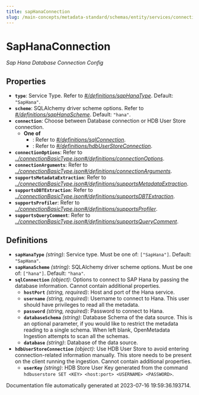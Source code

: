 ```yaml
---
title: sapHanaConnection
slug: /main-concepts/metadata-standard/schemas/entity/services/connections/database/saphanaconnection
---
```


# SapHanaConnection

*Sap Hana Database Connection Config*

## Properties

- **`type`**: Service Type. Refer to *[#/definitions/sapHanaType](#definitions/sapHanaType)*. Default: `"SapHana"`.
- **`scheme`**: SQLAlchemy driver scheme options. Refer to *[#/definitions/sapHanaScheme](#definitions/sapHanaScheme)*. Default: `"hana"`.
- **`connection`**: Choose between Database connection or HDB User Store connection.
  - **One of**
    - : Refer to *[#/definitions/sqlConnection](#definitions/sqlConnection)*.
    - : Refer to *[#/definitions/hdbUserStoreConnection](#definitions/hdbUserStoreConnection)*.
- **`connectionOptions`**: Refer to *[../connectionBasicType.json#/definitions/connectionOptions](#/connectionBasicType.json#/definitions/connectionOptions)*.
- **`connectionArguments`**: Refer to *[../connectionBasicType.json#/definitions/connectionArguments](#/connectionBasicType.json#/definitions/connectionArguments)*.
- **`supportsMetadataExtraction`**: Refer to *[../connectionBasicType.json#/definitions/supportsMetadataExtraction](#/connectionBasicType.json#/definitions/supportsMetadataExtraction)*.
- **`supportsDBTExtraction`**: Refer to *[../connectionBasicType.json#/definitions/supportsDBTExtraction](#/connectionBasicType.json#/definitions/supportsDBTExtraction)*.
- **`supportsProfiler`**: Refer to *[../connectionBasicType.json#/definitions/supportsProfiler](#/connectionBasicType.json#/definitions/supportsProfiler)*.
- **`supportsQueryComment`**: Refer to *[../connectionBasicType.json#/definitions/supportsQueryComment](#/connectionBasicType.json#/definitions/supportsQueryComment)*.
## Definitions

- <a id="definitions/sapHanaType"></a>**`sapHanaType`** *(string)*: Service type. Must be one of: `["SapHana"]`. Default: `"SapHana"`.
- <a id="definitions/sapHanaScheme"></a>**`sapHanaScheme`** *(string)*: SQLAlchemy driver scheme options. Must be one of: `["hana"]`. Default: `"hana"`.
- <a id="definitions/sqlConnection"></a>**`sqlConnection`** *(object)*: Options to connect to SAP Hana by passing the database information. Cannot contain additional properties.
  - **`hostPort`** *(string, required)*: Host and port of the Hana service.
  - **`username`** *(string, required)*: Username to connect to Hana. This user should have privileges to read all the metadata.
  - **`password`** *(string, required)*: Password to connect to Hana.
  - **`databaseSchema`** *(string)*: Database Schema of the data source. This is an optional parameter, if you would like to restrict the metadata reading to a single schema. When left blank, OpenMetadata Ingestion attempts to scan all the schemas.
  - **`database`** *(string)*: Database of the data source.
- <a id="definitions/hdbUserStoreConnection"></a>**`hdbUserStoreConnection`** *(object)*: Use HDB User Store to avoid entering connection-related information manually. This store needs to be present on the client running the ingestion. Cannot contain additional properties.
  - **`userKey`** *(string)*: HDB Store User Key generated from the command `hdbuserstore SET <KEY> <host:port> <USERNAME> <PASSWORD>`.


Documentation file automatically generated at 2023-07-16 19:59:36.193714.
